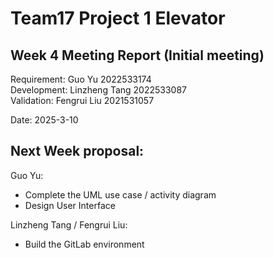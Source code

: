 # Team17 Project 1 Elevator

## Week 4 Meeting Report (Initial meeting)

Requirement: Guo Yu 2022533174<br>
Development: Linzheng Tang 2022533087<br>
Validation: Fengrui Liu 2021531057<br>

Date: 2025-3-10

## Next Week proposal:

Guo Yu:
- Complete the UML use case / activity diagram
- Design User Interface

Linzheng Tang / Fengrui Liu:
- Build the GitLab environment

